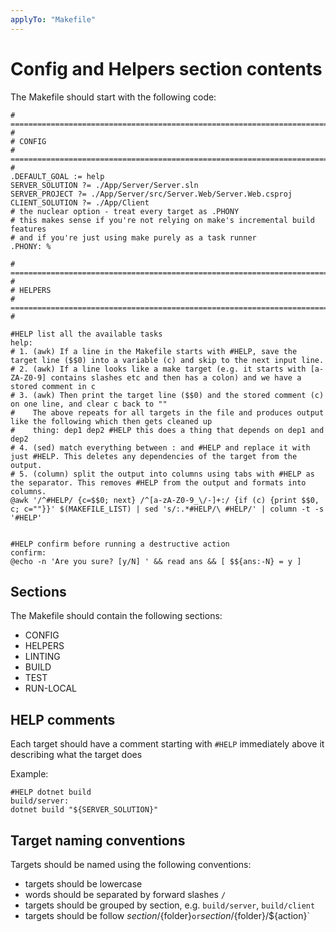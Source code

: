 ```yaml
---
applyTo: "Makefile"
---
```


# Config and Helpers section contents
The Makefile should start with the following code:

    # ==================================================================================== #
    # CONFIG
    # ==================================================================================== #
    .DEFAULT_GOAL := help
    SERVER_SOLUTION ?= ./App/Server/Server.sln
    SERVER_PROJECT ?= ./App/Server/src/Server.Web/Server.Web.csproj
    CLIENT_SOLUTION ?= ./App/Client
    # the nuclear option - treat every target as .PHONY
    # this makes sense if you're not relying on make's incremental build features
    # and if you're just using make purely as a task runner
    .PHONY: %

    # ==================================================================================== #
    # HELPERS
    # ==================================================================================== #
    
    #HELP list all the available tasks
    help:
    # 1. (awk) If a line in the Makefile starts with #HELP, save the target line ($$0) into a variable (c) and skip to the next input line.
    # 2. (awk) If a line looks like a make target (e.g. it starts with [a-ZA-Z0-9] contains slashes etc and then has a colon) and we have a stored comment in c
    # 3. (awk) Then print the target line ($$0) and the stored comment (c) on one line, and clear c back to ""
    #    The above repeats for all targets in the file and produces output like the following which then gets cleaned up
    #    thing: dep1 dep2 #HELP this does a thing that depends on dep1 and dep2
    # 4. (sed) match everything between : and #HELP and replace it with just #HELP. This deletes any dependencies of the target from the output.
    # 5. (column) split the output into columns using tabs with #HELP as the separator. This removes #HELP from the output and formats into columns.
    @awk '/^#HELP/ {c=$$0; next} /^[a-zA-Z0-9_\/-]+:/ {if (c) {print $$0, c; c=""}}' $(MAKEFILE_LIST) | sed 's/:.*#HELP/\ #HELP/' | column -t -s '#HELP'
    
    
    #HELP confirm before running a destructive action
    confirm:
    @echo -n 'Are you sure? [y/N] ' && read ans && [ $${ans:-N} = y ]

## Sections
The Makefile should contain the following sections:

- CONFIG
- HELPERS
- LINTING
- BUILD
- TEST
- RUN-LOCAL

## HELP comments
Each target should have a comment starting with `#HELP` immediately above it describing what the target does

Example:

    #HELP dotnet build
    build/server:
    dotnet build "${SERVER_SOLUTION}"

## Target naming conventions
Targets should be named using the following conventions:

- targets should be lowercase
- words should be separated by forward slashes `/`
- targets should be grouped by section, e.g. `build/server`, `build/client`
- targets should be follow ${section}/${folder}` or `${section}/${folder}/${action}`